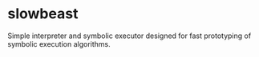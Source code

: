 # slowbeast

Simple interpreter and symbolic executor designed for fast prototyping of symbolic execution algorithms.